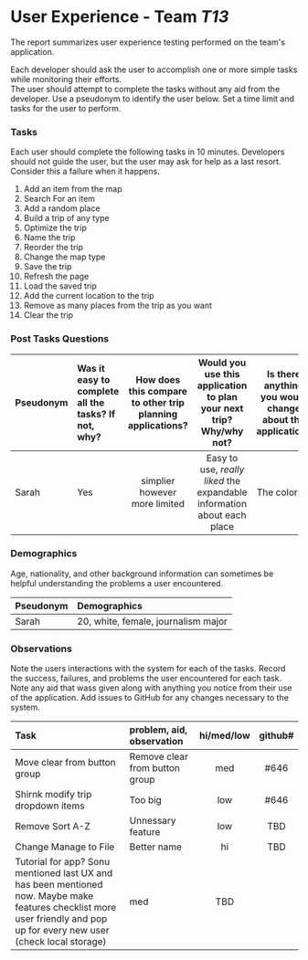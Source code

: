 # User Experience - Team _T13_

The report summarizes user experience testing performed on the team's application.

Each developer should ask the user to accomplish one or more simple tasks while monitoring their efforts.  
The user should attempt to complete the tasks without any aid from the developer.
Use a pseudonym to identify the user below.
Set a time limit and tasks for the user to perform.

### Tasks

Each user should complete the following tasks in 10 minutes.
Developers should not guide the user, but the user may ask for help as a last resort.  
Consider this a failure when it happens.

1. Add an item from the map
2. Search For an item
3. Add a random place
4. Build a trip of any type
5. Optimize the trip
6. Name the trip
7. Reorder the trip
8. Change the map type
9. Save the trip
10. Refresh the page
11. Load the saved trip
12. Add the current location to the trip
13. Remove as many places from the trip as you want
14. Clear the trip

### Post Tasks Questions

| Pseudonym | Was it easy to complete all the tasks? If not, why? | How does this compare to other trip planning applications? |   Would you use this application to plan your next trip? Why/why not?   | Is there anything you would change about the application? |
| :-------- | :-------------------------------------------------- | :--------------------------------------------------------: | :---------------------------------------------------------------------: | :-------------------------------------------------------: |
| Sarah     | Yes                                                 |               simplier however more limited                | Easy to use, _really liked_ the expandable information about each place |                       The colors 😬                       |

### Demographics

Age, nationality, and other background information can sometimes be helpful understanding the problems a user encountered.

| Pseudonym | Demographics                        |
| :-------- | :---------------------------------- |
| Sarah     | 20, white, female, journalism major |

### Observations

Note the users interactions with the system for each of the tasks.
Record the success, failures, and problems the user encountered for each task.
Note any aid that wass given along with anything you notice from their use of the application.
Add issues to GitHub for any changes necessary to the system.

| Task                                                                                                                                                                      | problem, aid, observation      | hi/med/low | github# |
| :------------------------------------------------------------------------------------------------------------------------------------------------------------------------ | :----------------------------- | :--------: | :-----: |
| Move clear from button group                                                                                                                                              | Remove clear from button group |    med     |  #646   |
| Shirnk modify trip dropdown items                                                                                                                                         | Too big                        |    low     |  #646   |
| Remove Sort A-Z                                                                                                                                                           | Unnessary feature              |    low     |   TBD   |
| Change Manage to File                                                                                                                                                     | Better name                    |     hi     |   TBD   |
| Tutorial for app? Sonu mentioned last UX and has been mentioned now. Maybe make features checklist more user friendly and pop up for every new user (check local storage) | med                            |    TBD     |
